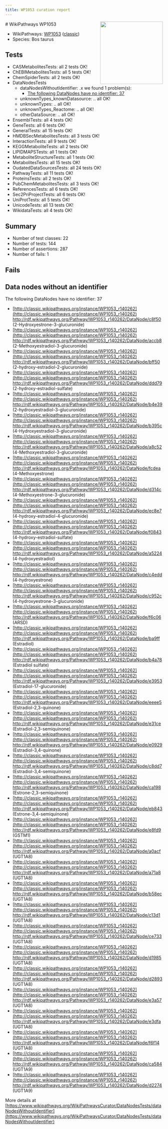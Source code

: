 ```yaml
---
title: WP1053 curation report
---
```


<img style="float: right; width: 200px" src="https://upload.wikimedia.org/wikipedia/commons/thumb/8/83/Wplogo_with_text_500.png/640px-Wplogo_with_text_500.png" />
# WikiPathways WP1053

* WikiPathways: [WP1053](https://wikipathways.org/pathways/WP1053) ([classic](https://classic.wikipathways.org/instance/WP1053))
* Species: Bos taurus
## Tests
* CASMetabolitesTests: all 2 tests OK!
* ChEBIMetabolitesTests: all 5 tests OK!
* ChemSpiderTests: all 2 tests OK!
* DataNodesTests
    * dataNodesWithoutIdentifier: .x we found 1 problem(s):
        * [The following DataNodes have no identifier: 37](#8792c4d5)
    * unknownTypes_knownDatasource: .. all OK!
    * unknownTypes: .. all OK!
    * unknownTypes_Reactome: .. all OK!
    * otherDataSource: .. all OK!
* EnsemblTests: all 4 tests OK!
* GeneTests: all 6 tests OK!
* GeneralTests: all 15 tests OK!
* HMDBSecMetabolitesTests: all 3 tests OK!
* InteractionTests: all 9 tests OK!
* KEGGMetaboliteTests: all 2 tests OK!
* LIPIDMAPSTests: all 1 tests OK!
* MetaboliteStructureTests: all 1 tests OK!
* MetabolitesTests: all 15 tests OK!
* OudatedDataSourcesTests: all 24 tests OK!
* PathwayTests: all 11 tests OK!
* ProteinsTests: all 2 tests OK!
* PubChemMetabolitesTests: all 3 tests OK!
* ReferencesTests: all 6 tests OK!
* Sec2PriProjectTests: all 6 tests OK!
* UniProtTests: all 5 tests OK!
* UnicodeTests: all 13 tests OK!
* WikidataTests: all 4 tests OK!


## Summary

* Number of test classes: 22
* Number of tests: 144
* Number of assertions: 287
* Number of fails: 1

## Fails

<a name="8792c4d5" />

## Data nodes without an identifier

The following DataNodes have no identifier: 37

* [http://classic.wikipathways.org/instance/WP1053_r140262](http://classic.wikipathways.org/instance/WP1053_r140262) http://rdf.wikipathways.org/Pathway/WP1053_r140262/DataNode/c8f50 (2-Hydroxyestrone-3-glucuronide)
* [http://classic.wikipathways.org/instance/WP1053_r140262](http://classic.wikipathways.org/instance/WP1053_r140262) http://rdf.wikipathways.org/Pathway/WP1053_r140262/DataNode/accb8 (2-Methoxyestradiol-3-glucuronide)
* [http://classic.wikipathways.org/instance/WP1053_r140262](http://classic.wikipathways.org/instance/WP1053_r140262) http://rdf.wikipathways.org/Pathway/WP1053_r140262/DataNode/bff50 (2-hydroxy-estradiol-2-glucuronide)
* [http://classic.wikipathways.org/instance/WP1053_r140262](http://classic.wikipathways.org/instance/WP1053_r140262) http://rdf.wikipathways.org/Pathway/WP1053_r140262/DataNode/ddd79 (2-hydroxy-estradiol-sulfate)
* [http://classic.wikipathways.org/instance/WP1053_r140262](http://classic.wikipathways.org/instance/WP1053_r140262) http://rdf.wikipathways.org/Pathway/WP1053_r140262/DataNode/b4e39 (2-hydroxyestradiol-3-glucuronide)
* [http://classic.wikipathways.org/instance/WP1053_r140262](http://classic.wikipathways.org/instance/WP1053_r140262) http://rdf.wikipathways.org/Pathway/WP1053_r140262/DataNode/b395c (4-Hydroxyestradiol-3-glucuronide)
* [http://classic.wikipathways.org/instance/WP1053_r140262](http://classic.wikipathways.org/instance/WP1053_r140262) http://rdf.wikipathways.org/Pathway/WP1053_r140262/DataNode/a8c52 (4-Methoxyestradiol-3-glucuronide)
* [http://classic.wikipathways.org/instance/WP1053_r140262](http://classic.wikipathways.org/instance/WP1053_r140262) http://rdf.wikipathways.org/Pathway/WP1053_r140262/DataNode/fcdea (4-Methoxyestrone)
* [http://classic.wikipathways.org/instance/WP1053_r140262](http://classic.wikipathways.org/instance/WP1053_r140262) http://rdf.wikipathways.org/Pathway/WP1053_r140262/DataNode/d314c (4-Methoxyestrone-3-glucuronide)
* [http://classic.wikipathways.org/instance/WP1053_r140262](http://classic.wikipathways.org/instance/WP1053_r140262) http://rdf.wikipathways.org/Pathway/WP1053_r140262/DataNode/ec8e7 (4-hydroxy-estradiol-4-glucuronide)
* [http://classic.wikipathways.org/instance/WP1053_r140262](http://classic.wikipathways.org/instance/WP1053_r140262) http://rdf.wikipathways.org/Pathway/WP1053_r140262/DataNode/f0843 (4-hydroxy-estradiol-sulfate)
* [http://classic.wikipathways.org/instance/WP1053_r140262](http://classic.wikipathways.org/instance/WP1053_r140262) http://rdf.wikipathways.org/Pathway/WP1053_r140262/DataNode/a5224 (4-hydroxyestradiol)
* [http://classic.wikipathways.org/instance/WP1053_r140262](http://classic.wikipathways.org/instance/WP1053_r140262) http://rdf.wikipathways.org/Pathway/WP1053_r140262/DataNode/c4edd (4-hydroxyestrone)
* [http://classic.wikipathways.org/instance/WP1053_r140262](http://classic.wikipathways.org/instance/WP1053_r140262) http://rdf.wikipathways.org/Pathway/WP1053_r140262/DataNode/c952c (4-hydroxyestrone-3-glucuronide)
* [http://classic.wikipathways.org/instance/WP1053_r140262](http://classic.wikipathways.org/instance/WP1053_r140262) http://rdf.wikipathways.org/Pathway/WP1053_r140262/DataNode/f6c06 (ARSD)
* [http://classic.wikipathways.org/instance/WP1053_r140262](http://classic.wikipathways.org/instance/WP1053_r140262) http://rdf.wikipathways.org/Pathway/WP1053_r140262/DataNode/ba9ff (Estradiol)
* [http://classic.wikipathways.org/instance/WP1053_r140262](http://classic.wikipathways.org/instance/WP1053_r140262) http://rdf.wikipathways.org/Pathway/WP1053_r140262/DataNode/b4a78 (Estradiol sulfate)
* [http://classic.wikipathways.org/instance/WP1053_r140262](http://classic.wikipathways.org/instance/WP1053_r140262) http://rdf.wikipathways.org/Pathway/WP1053_r140262/DataNode/e3953 (Estradiol-17-glucuronide)
* [http://classic.wikipathways.org/instance/WP1053_r140262](http://classic.wikipathways.org/instance/WP1053_r140262) http://rdf.wikipathways.org/Pathway/WP1053_r140262/DataNode/eeee5 (Estradiol-2,3-quinone)
* [http://classic.wikipathways.org/instance/WP1053_r140262](http://classic.wikipathways.org/instance/WP1053_r140262) http://rdf.wikipathways.org/Pathway/WP1053_r140262/DataNode/e31ce (Estradiol-2,3-semiquinone)
* [http://classic.wikipathways.org/instance/WP1053_r140262](http://classic.wikipathways.org/instance/WP1053_r140262) http://rdf.wikipathways.org/Pathway/WP1053_r140262/DataNode/e0929 (Estradiol-3,4-quinone)
* [http://classic.wikipathways.org/instance/WP1053_r140262](http://classic.wikipathways.org/instance/WP1053_r140262) http://rdf.wikipathways.org/Pathway/WP1053_r140262/DataNode/c8dd7 (Estradiol-3,4-semiquinone)
* [http://classic.wikipathways.org/instance/WP1053_r140262](http://classic.wikipathways.org/instance/WP1053_r140262) http://rdf.wikipathways.org/Pathway/WP1053_r140262/DataNode/ca198 (Estrone-2,3-semiquinone)
* [http://classic.wikipathways.org/instance/WP1053_r140262](http://classic.wikipathways.org/instance/WP1053_r140262) http://rdf.wikipathways.org/Pathway/WP1053_r140262/DataNode/eb843 (Estrone-3,4-semiquinone)
* [http://classic.wikipathways.org/instance/WP1053_r140262](http://classic.wikipathways.org/instance/WP1053_r140262) http://rdf.wikipathways.org/Pathway/WP1053_r140262/DataNode/e8fd9 (GSTM1)
* [http://classic.wikipathways.org/instance/WP1053_r140262](http://classic.wikipathways.org/instance/WP1053_r140262) http://rdf.wikipathways.org/Pathway/WP1053_r140262/DataNode/a0acf (UGT1A8)
* [http://classic.wikipathways.org/instance/WP1053_r140262](http://classic.wikipathways.org/instance/WP1053_r140262) http://rdf.wikipathways.org/Pathway/WP1053_r140262/DataNode/a71a8 (UGT1A8)
* [http://classic.wikipathways.org/instance/WP1053_r140262](http://classic.wikipathways.org/instance/WP1053_r140262) http://rdf.wikipathways.org/Pathway/WP1053_r140262/DataNode/b58ec (UGT1A8)
* [http://classic.wikipathways.org/instance/WP1053_r140262](http://classic.wikipathways.org/instance/WP1053_r140262) http://rdf.wikipathways.org/Pathway/WP1053_r140262/DataNode/c13d1 (UGT1A8)
* [http://classic.wikipathways.org/instance/WP1053_r140262](http://classic.wikipathways.org/instance/WP1053_r140262) http://rdf.wikipathways.org/Pathway/WP1053_r140262/DataNode/ce733 (UGT1A8)
* [http://classic.wikipathways.org/instance/WP1053_r140262](http://classic.wikipathways.org/instance/WP1053_r140262) http://rdf.wikipathways.org/Pathway/WP1053_r140262/DataNode/d1985 (UGT1A8)
* [http://classic.wikipathways.org/instance/WP1053_r140262](http://classic.wikipathways.org/instance/WP1053_r140262) http://rdf.wikipathways.org/Pathway/WP1053_r140262/DataNode/d2893 (UGT1A8)
* [http://classic.wikipathways.org/instance/WP1053_r140262](http://classic.wikipathways.org/instance/WP1053_r140262) http://rdf.wikipathways.org/Pathway/WP1053_r140262/DataNode/e3a57 (UGT1A8)
* [http://classic.wikipathways.org/instance/WP1053_r140262](http://classic.wikipathways.org/instance/WP1053_r140262) http://rdf.wikipathways.org/Pathway/WP1053_r140262/DataNode/e3dfa (UGT1A8)
* [http://classic.wikipathways.org/instance/WP1053_r140262](http://classic.wikipathways.org/instance/WP1053_r140262) http://rdf.wikipathways.org/Pathway/WP1053_r140262/DataNode/f6f14 (UGT1A8)
* [http://classic.wikipathways.org/instance/WP1053_r140262](http://classic.wikipathways.org/instance/WP1053_r140262) http://rdf.wikipathways.org/Pathway/WP1053_r140262/DataNode/ca584 (UGT1A9)
* [http://classic.wikipathways.org/instance/WP1053_r140262](http://classic.wikipathways.org/instance/WP1053_r140262) http://rdf.wikipathways.org/Pathway/WP1053_r140262/DataNode/d2274 (UGT1A9)


More details at [https://www.wikipathways.org/WikiPathwaysCurator/DataNodesTests/dataNodesWithoutIdentifier](https://www.wikipathways.org/WikiPathwaysCurator/DataNodesTests/dataNodesWithoutIdentifier)

